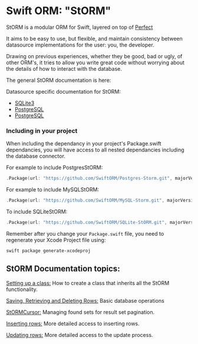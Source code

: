 # Swift ORM: "StORM"

StORM is a modular ORM for Swift, layered on top of [Perfect](https://github.com/PerfectlySoft/Perfect)

It aims to be easy to use, but flexible, and maintain consistency between datasource implementations for the user: you, the developer. 

Drawing on previous experiences, whether they be good, bad or ugly, of other ORM's, it tries to allow you write great code without worrying about the details of how to interact with the database.

The general StORM documentation is here: 

Datasource specific documentation for StORM:

* [SQLite3](https://github.com/PerfectlySoft/PerfectDocs/blob/master/guide/StORM-SQLite.md)
* [PostgreSQL](https://github.com/PerfectlySoft/PerfectDocs/blob/master/guide/StORM-PostgreSQL.md)
* [PostgreSQL](https://github.com/PerfectlySoft/PerfectDocs/blob/master/guide/StORM-MySQL.md)


### Including in your project

When including the dependancy in your project's Package.swift dependancies, you will have access to all nested dependancies including the database connector.

For example to include PostgresStORM:

``` swift
.Package(url: "https://github.com/SwiftORM/Postgres-Storm.git", majorVersion: 0, minor: 0)
```

For example to include MySQLStORM:

``` swift
.Package(url: "https://github.com/SwiftORM/MySQL-Storm.git", majorVersion: 0, minor: 0)
```

To include SQLiteStORM:

``` swift
.Package(url: "https://github.com/SwiftORM/SQLite-StORM.git", majorVersion: 0, minor: 0)
```

Remember after you change your `Package.swift` file, you need to regenerate your Xcode Project file using:

```
swift package generate-xcodeproj 
```

## StORM Documentation topics:

[Setting up a class:](https://github.com/PerfectlySoft/PerfectDocs/blob/master/guide/StORM-Setting-up-a-class.md) How to create a class that inherits all the StORM functionality.

[Saving, Retrieving and Deleting Rows:](https://github.com/PerfectlySoft/PerfectDocs/blob/master/guide/StORM-Saving-Retrieving-and-Deleting-Rows.md) Basic database operations

[StORMCursor:](https://github.com/PerfectlySoft/PerfectDocs/blob/master/guide/StORM-Cursor.md) Managing found sets for result set pagination.

[Inserting rows:](https://github.com/PerfectlySoft/PerfectDocs/blob/master/guide/StORM-Insert.md) More detailed access to inserting rows.

[Updating rows:](https://github.com/PerfectlySoft/PerfectDocs/blob/master/guide/StORM-Update.md) More detailed access to the update process.
